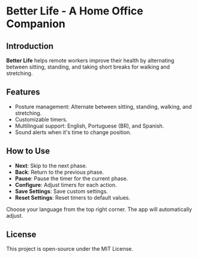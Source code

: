 # Better Life - A Home Office Companion

## Introduction

**Better Life** helps remote workers improve their health by alternating between sitting, standing, and taking short breaks for walking and stretching.

## Features

- Posture management: Alternate between sitting, standing, walking, and stretching.
- Customizable timers.
- Multilingual support: English, Portuguese (BR), and Spanish.
- Sound alerts when it's time to change position.

## How to Use

- **Next**: Skip to the next phase.
- **Back**: Return to the previous phase.
- **Pause**: Pause the timer for the current phase.
- **Configure**: Adjust timers for each action.
- **Save Settings**: Save custom settings.
- **Reset Settings**: Reset timers to default values.

Choose your language from the top right corner. The app will automatically adjust.

## License

This project is open-source under the MIT License.
